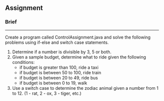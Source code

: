 ## Assignment

### Brief
---
Create a program called ControlAssignment.java and solve the following problems using if-else and switch case statements.
1. Determine if a number is divisible by 3, 5 or both.
2. Given a sample budget, determine what to ride given the following conditions:
    - if budget is greater than 100, ride a taxi
    - if budget is between 50 to 100, ride train
    - if budget is between 20 to 49, ride bus
    - if budget is between 0 to 19, walk
3. Use a switch case to determine the zodiac animal given a number from 1 to 12. (1 - rat, 2 - ox, 3 - tiger, etc.)
